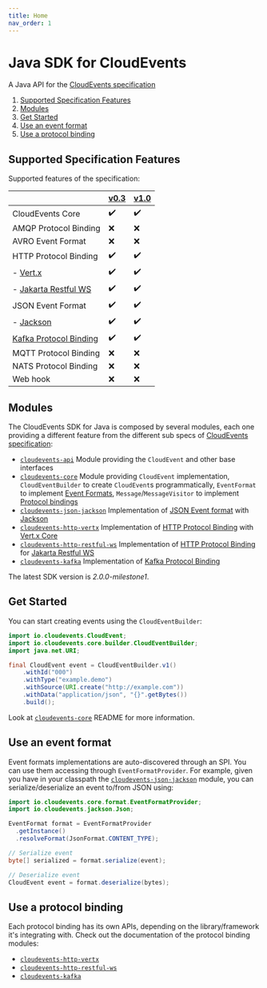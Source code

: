 ```yaml
---
title: Home
nav_order: 1
---
```


# Java SDK for CloudEvents

A Java API for the [CloudEvents specification](https://github.com/cloudevents/spec)

1. [Supported Specification Features](#supported-specification-features)
1. [Modules](#modules)
1. [Get Started](#get-started)
1. [Use an event format](#use-an-event-format)
1. [Use a protocol binding](#use-a-protocol-binding)

## Supported Specification Features

Supported features of the specification:

|                               |  [v0.3](https://github.com/cloudevents/spec/tree/v0.3) | [v1.0](https://github.com/cloudevents/spec/tree/v1.0) |
| -------- | -- | -- |
| CloudEvents Core              | :heavy_check_mark: | :heavy_check_mark: |
| AMQP Protocol Binding         | :x: | :x:  |
| AVRO Event Format             | :x: | :x: |
| HTTP Protocol Binding         | :heavy_check_mark: | :heavy_check_mark: |
| - [Vert.x](https://github.com/cloudevents/sdk-java/tree/master/http/vertx)        | :heavy_check_mark: | :heavy_check_mark: |
| - [Jakarta Restful WS](https://github.com/cloudevents/sdk-java/tree/master/http/restful-ws) | :heavy_check_mark: | :heavy_check_mark: |
| JSON Event Format             | :heavy_check_mark: | :heavy_check_mark: |
| - [Jackson](https://github.com/cloudevents/sdk-java/tree/master/formats/json-jackson) | :heavy_check_mark: | :heavy_check_mark: |
| [Kafka Protocol Binding](https://github.com/cloudevents/sdk-java/tree/master/kafka)        | :heavy_check_mark: | :heavy_check_mark: |
| MQTT Protocol Binding         | :x: | :x: |
| NATS Protocol Binding         | :x: | :x: |
| Web hook                      | :x: | :x: |

## Modules

The CloudEvents SDK for Java is composed by several modules, each one providing a different feature from the different sub specs of [CloudEvents specification](#supported-specification-features):

* [`cloudevents-api`] Module providing the `CloudEvent` and other base interfaces
* [`cloudevents-core`] Module providing `CloudEvent` implementation, `CloudEventBuilder` to create `CloudEvent`s programmatically, `EventFormat` to implement [Event Formats](https://github.com/cloudevents/spec/blob/v1.0/spec.md#event-format), `Message`/`MessageVisitor` to implement [Protocol bindings](https://github.com/cloudevents/spec/blob/v1.0/spec.md#protocol-binding)
* [`cloudevents-json-jackson`] Implementation of [JSON Event format] with [Jackson](https://github.com/FasterXML/jackson)
* [`cloudevents-http-vertx`] Implementation of [HTTP Protocol Binding] with [Vert.x Core](https://vertx.io/)
* [`cloudevents-http-restful-ws`] Implementation of [HTTP Protocol Binding] for [Jakarta Restful WS](https://jakarta.ee/specifications/restful-ws/)
* [`cloudevents-kafka`] Implementation of [Kafka Protocol Binding]

The latest SDK version is _2.0.0-milestone1_.

## Get Started

You can start creating events using the `CloudEventBuilder`:

```java
import io.cloudevents.CloudEvent;
import io.cloudevents.core.builder.CloudEventBuilder;
import java.net.URI;

final CloudEvent event = CloudEventBuilder.v1()
    .withId("000")
    .withType("example.demo")
    .withSource(URI.create("http://example.com"))
    .withData("application/json", "{}".getBytes())
    .build();
```

Look at [`cloudevents-core`] README for more information.

## Use an event format

Event formats implementations are auto-discovered through an SPI. You can use them accessing through `EventFormatProvider`.
For example, given you have in your classpath the [`cloudevents-json-jackson`] module, you can serialize/deserialize an event to/from JSON using:

```java
import io.cloudevents.core.format.EventFormatProvider;
import io.cloudevents.jackson.Json;

EventFormat format = EventFormatProvider
  .getInstance()
  .resolveFormat(JsonFormat.CONTENT_TYPE);

// Serialize event
byte[] serialized = format.serialize(event);

// Deserialize event
CloudEvent event = format.deserialize(bytes);
```

## Use a protocol binding

Each protocol binding has its own APIs, depending on the library/framework it's integrating with.
Check out the documentation of the protocol binding modules:

* [`cloudevents-http-vertx`]
* [`cloudevents-http-restful-ws`]
* [`cloudevents-kafka`]

[JSON Event Format]: https://github.com/cloudevents/spec/blob/v1.0/json-format.md
[HTTP Protocol Binding]: https://github.com/cloudevents/spec/blob/v1.0/http-protocol-binding.md
[Kafka Protocol Binding]: https://github.com/cloudevents/spec/blob/v1.0/kafka-protocol-binding.md
[`cloudevents-api`]: https://github.com/cloudevents/sdk-java/tree/master/api
[`cloudevents-core`]: https://github.com/cloudevents/sdk-java/tree/master/core
[`cloudevents-json-jackson`]: https://github.com/cloudevents/sdk-java/tree/master/formats/json-jackson
[`cloudevents-http-vertx`]: https://github.com/cloudevents/sdk-java/tree/master/http/vertx
[`cloudevents-http-restful-ws`]: https://github.com/cloudevents/sdk-java/tree/master/http/restful-ws
[`cloudevents-kafka`]: https://github.com/cloudevents/sdk-java/tree/master/kafka
